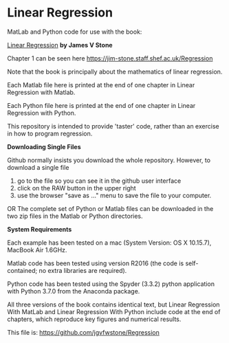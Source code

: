 # Linear Regression
MatLab and Python code for use with the book:

[Linear Regression](https://jim-stone.staff.shef.ac.uk/Regression/) **by James V Stone**

Chapter 1 can be seen here https://jim-stone.staff.shef.ac.uk/Regression

Note that the book is principally about the mathematics of linear regression.

Each Matlab file here is printed at the end of one chapter in Linear Regression with Matlab.

Each Python file here is printed at the end of one chapter in Linear Regression with Python.

This repository is intended to provide 'taster' code, rather than an exercise in how to program regression. 

**Downloading Single Files**

Github normally insists you download the whole repository.
However, to download a single file
1) go to the file so you can see it in the github user interface 
2) click on the RAW button in the upper right
3) use the browser "save as ..." menu to save the file to your computer. 

OR
The complete set of Python or Matlab files can be downloaded in the two zip files in the Matlab or Python directories.

**System Requirements**

Each example has been tested on a mac (System Version:	OS X 10.15.7), MacBook Air 1.6GHz.

Matlab code has been tested using version R2016 (the code is self-contained; no extra libraries are required).

Python code has been tested using the Spyder (3.3.2) python application with Python 3.7.0 from the Anaconda package.

All three versions of the book contains identical text, but Linear Regression With MatLab and Linear Regression With Python include code at the end of chapters, which reproduce key figures and numerical results. 

This file is: https://github.com/jgvfwstone/Regression
